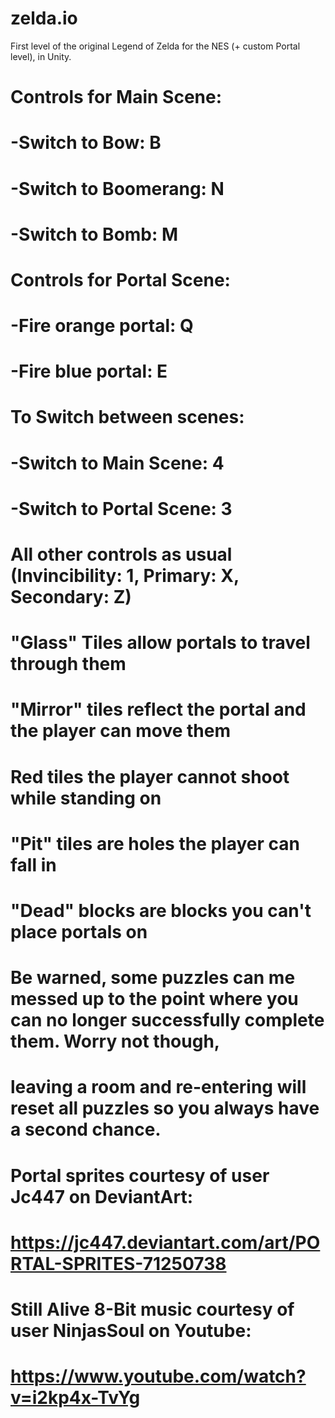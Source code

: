 # zelda.io
First level of the original Legend of Zelda for the NES (+ custom Portal level), in Unity. 


# Controls for Main Scene:
# -Switch to Bow: B
# -Switch to Boomerang: N
# -Switch to Bomb: M
# Controls for Portal Scene:
# -Fire orange portal: Q
# -Fire blue portal: E
# To Switch between scenes:
# -Switch to Main Scene: 4
# -Switch to Portal Scene: 3
# All other controls as usual (Invincibility: 1, Primary: X, Secondary: Z)

# "Glass" Tiles allow portals to travel through them
# "Mirror" tiles reflect the portal and the player can move them
# Red tiles the player cannot shoot while standing on
# "Pit" tiles are holes the player can fall in
# "Dead" blocks are blocks you can't place portals on

# Be warned, some puzzles can me messed up to the point where you can no longer successfully complete them. Worry not though,
# leaving a room and re-entering will reset all puzzles so you always have a second chance.

# Portal sprites courtesy of user Jc447 on DeviantArt:
# https://jc447.deviantart.com/art/PORTAL-SPRITES-71250738

# Still Alive 8-Bit music courtesy of user NinjasSoul on Youtube:
# https://www.youtube.com/watch?v=i2kp4x-TvYg
